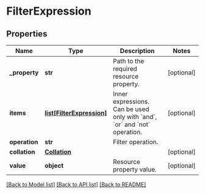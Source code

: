 # FilterExpression

## Properties
Name | Type | Description | Notes
------------ | ------------- | ------------- | -------------
**_property** | **str** | Path to the required resource property. | [optional] 
**items** | [**list[FilterExpression]**](FilterExpression.md) | Inner expressions. Can be used only with &#x60;and&#x60;, &#x60;or&#x60; and &#x60;not&#x60; operation. | [optional] 
**operation** | **str** | Filter operation. | 
**collation** | [**Collation**](Collation.md) |  | [optional] 
**value** | **object** | Resource property value. | [optional] 

[[Back to Model list]](../README.md#documentation-for-models) [[Back to API list]](../README.md#documentation-for-api-endpoints) [[Back to README]](../README.md)

